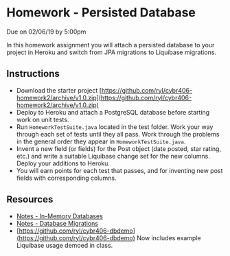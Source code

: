 # Homework - Persisted Database

Due on 02/06/19 by 5:00pm

In this homework assignment you will attach a persisted database to your project
in Heroku and switch from JPA migrations to Liquibase migrations.

## Instructions

* Download the starter project [https://github.com/ryl/cybr406-homework2/archive/v1.0.zip](https://github.com/ryl/cybr406-homework2/archive/v1.0.zip)
* Deploy to Heroku and attach a PostgreSQL database before starting work on unit tests.
* Run `HomeworkTestSuite.java` located in the test folder. Work your way through
  each set of tests until they all pass. Work through the problems in the
  general order they appear in `HomeworkTestSuite.java`.
* Invent a new field (or fields) for the Post object (date posted, star rating,
  etc.) and write a suitable Liquibase change set for the new columns. Deploy
  your additions to Heroku.
* You will earn points for each test that passes, and for inventing new post
  fields with corresponding columns.

## Resources

* [Notes - In-Memory Databases](../notes/in-memory-db.md)
* [Notes - Database Migrations](../notes/database-migrations.md)
* [https://github.com/ryl/cybr406-dbdemo](https://github.com/ryl/cybr406-dbdemo)
  Now includes example Liquibase usage demoed in class.
